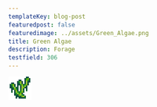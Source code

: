 ```yaml
---
templateKey: blog-post
featuredpost: false
featuredimage: ../assets/Green_Algae.png
title: Green Algae
description: Forage
testfield: 306
---
```

![Green Algae](../assets/Green_Algae.png)